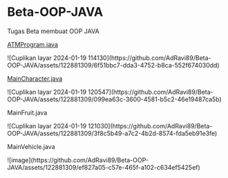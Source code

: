 # Beta-OOP-JAVA
Tugas Beta membuat OOP JAVA


<p><a href="https://github.com/AdRavi89/Beta-OOP-JAVA/blob/291c41746822cca3dbcdc1470c3fbb03481914a5/ATMProgram.java">ATMProgram.java</a></p>
![Cuplikan layar 2024-01-19 114130](https://github.com/AdRavi89/Beta-OOP-JAVA/assets/122881309/6f51bbc7-dda3-4752-b8ca-552f674030dd)

<p><a href="https://github.com/AdRavi89/Beta-OOP-JAVA/blob/291c41746822cca3dbcdc1470c3fbb03481914a5/MainCharacter.java">MainCharacter.java</a></p>
![Cuplikan layar 2024-01-19 120547](https://github.com/AdRavi89/Beta-OOP-JAVA/assets/122881309/099ea63c-3600-4581-b5c2-46e19487ca5b)

<p><a href="https://github.com/AdRavi89/Beta-OOP-JAVA/blob/291c41746822cca3dbcdc1470c3fbb03481914a5/MainFruit.java"></a>MainFruit.java</p>
![Cuplikan layar 2024-01-19 121030](https://github.com/AdRavi89/Beta-OOP-JAVA/assets/122881309/3f8c5b49-a7c2-4b2d-8574-fda5eb91e3fe)

<p><a href="https://github.com/AdRavi89/Beta-OOP-JAVA/blob/291c41746822cca3dbcdc1470c3fbb03481914a5/MainVehicle.java"></a>MainVehicle.java</p>
![image](https://github.com/AdRavi89/Beta-OOP-JAVA/assets/122881309/ef827a05-c57e-465f-a102-c634ef5425ef)

